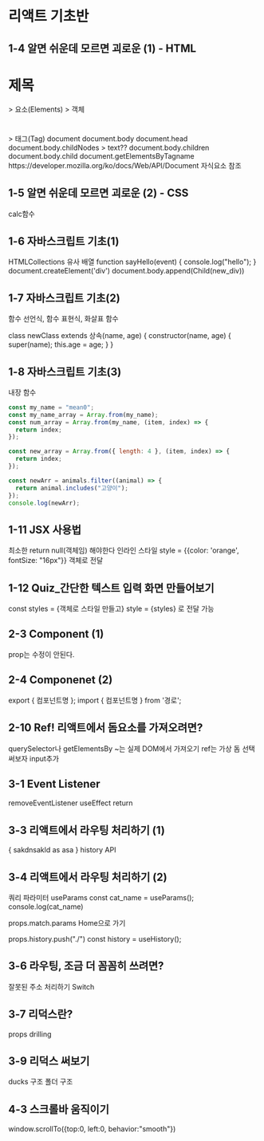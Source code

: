 # 리액트 기초반

## 1-4 알면 쉬운데 모르면 괴로운 (1) - HTML

<h1>제목</h1> > 요소(Elements) > 객체
<h1></h1> > 태그(Tag)
document
document.body
document.head
document.body.childNodes > text??
document.body.children
document.body.child
document.getElementsByTagname
https://developer.mozilla.org/ko/docs/Web/API/Document 자식요소 참조

## 1-5 알면 쉬운데 모르면 괴로운 (2) - CSS

calc함수

## 1-6 자바스크립트 기초(1)

HTMLCollections 유사 배열
function sayHello(event) {
console.log("hello");
}
document.createElement('div')
document.body.append(Child(new_div))

## 1-7 자바스크립트 기초(2)

함수 선언식, 함수 표현식, 화살표 함수

class newClass extends 상속(name, age) {
constructor(name, age) {
super(name);
this.age = age;
}
}

## 1-8 자바스크립트 기초(3)

내장 함수

```js
const my_name = "mean0";
const my_name_array = Array.from(my_name);
const num_array = Array.from(my_name, (item, index) => {
  return index;
});
```

```js
const new_array = Array.from({ length: 4 }, (item, index) => {
  return index;
});
```

```js
const newArr = animals.filter((animal) => {
  return animal.includes("고양이");
});
console.log(newArr);
```

## 1-11 JSX 사용법

최소한 return null(객체임) 해야한다
인라인 스타일 style = {{color: 'orange', fontSize: "16px"}} 객체로 전달

## 1-12 Quiz\_간단한 텍스트 입력 화면 만들어보기

const styles = {객체로 스타일 만들고}
style = {styles} 로 전달 가능

## 2-3 Component (1)

prop는 수정이 안된다.

## 2-4 Componenet (2)

export { 컴포넌트명 };
import { 컴포넌트명 } from '경로';

## 2-10 Ref! 리액트에서 돔요소를 가져오려면?

querySelector나 getElementsBy ~는 실제 DOM에서 가져오기
ref는 가상 돔 선택 써보자 input추가

## 3-1 Event Listener

removeEventListener
useEffect return

## 3-3 리액트에서 라우팅 처리하기 (1)

{ sakdnsakld as asa }
history API

## 3-4 리액트에서 라우팅 처리하기 (2)

쿼리
파라미터
<Route path="/cat/:cat_name">
useParams
const cat_name = useParams();
console.log(cat_name)

<Route path="/cat/:cat_name" exact component={Cat}>
props.match.params

<Link to="/">Home으로 가기</ Link>

props.history.push("./")
const history = useHistory();

## 3-6 라우팅, 조금 더 꼼꼼히 쓰려면?

잘못된 주소 처리하기
Switch

## 3-7 리덕스란?

props drilling

## 3-9 리덕스 써보기

ducks 구조
폴더 구조

## 4-3 스크롤바 움직이기

window.scrollTo({top:0, left:0, behavior:"smooth"})
